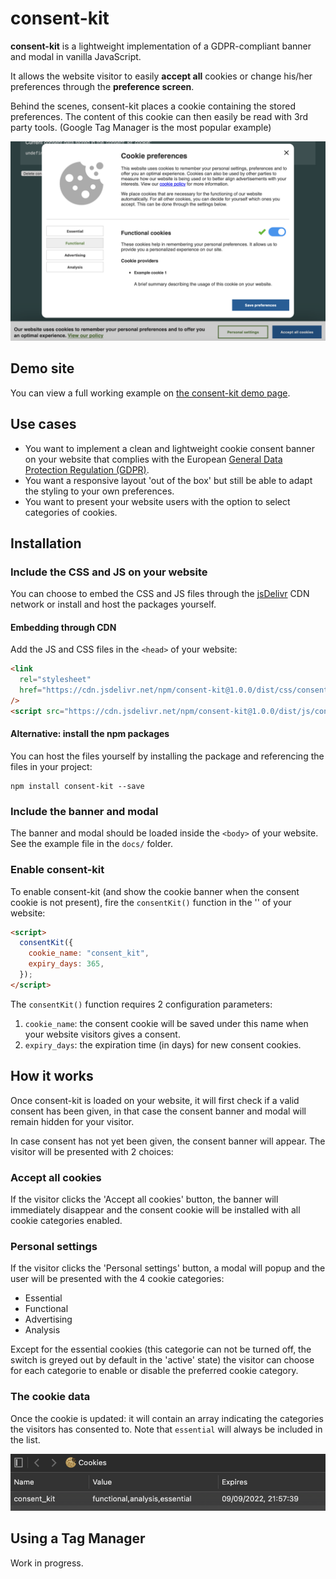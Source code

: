 # consent-kit

**consent-kit** is a lightweight implementation of a GDPR-compliant banner and modal in vanilla JavaScript.

It allows the website visitor to easily **accept all** cookies or change his/her preferences through the **preference
screen**.

Behind the scenes, consent-kit places a cookie containing the stored preferences. The content of this cookie can then
easily be read with 3rd party tools. (Google Tag Manager is the most popular example)

![The consent modal](./docs/dist/img/cookie-modal.png)

## Demo site

You can view a full working example on [the consent-kit demo page](https://joeri-vlekken.github.io/consent-kit/).

## Use cases

- You want to implement a clean and lightweight cookie consent banner on your website that complies with the
  European [General Data Protection Regulation (GDPR)](https://ec.europa.eu/info/law/law-topic/data-protection_en).
- You want a responsive layout 'out of the box' but still be able to adapt the styling to your own preferences.
- You want to present your website users with the option to select categories of cookies.

## Installation

### Include the CSS and JS on your website

You can choose to embed the CSS and JS files through the
[jsDelivr](https://cdn.jsdelivr.net/npm/consent-kit@1.0.0/dist/) CDN network or install and host the packages yourself.

#### Embedding through CDN

Add the JS and CSS files in the `<head>` of your website:

```html
<link
  rel="stylesheet"
  href="https://cdn.jsdelivr.net/npm/consent-kit@1.0.0/dist/css/consent-kit.min.css"
/>
<script src="https://cdn.jsdelivr.net/npm/consent-kit@1.0.0/dist/js/consent-kit.min.js"></script>
```

#### Alternative: install the npm packages

You can host the files yourself by installing the package and referencing the files in your project:

```shell
npm install consent-kit --save
```

### Include the banner and modal

The banner and modal should be loaded inside the `<body>` of your website. See the example file in the `docs/`
folder.

### Enable consent-kit

To enable consent-kit (and show the cookie banner when the consent cookie is not present), fire the `consentKit()`
function in the '<body>' of your website:

```html
<script>
  consentKit({
    cookie_name: "consent_kit",
    expiry_days: 365,
  });
</script>
```

The `consentKit()` function requires 2 configuration parameters:

1. `cookie_name`: the consent cookie will be saved under this name when your website visitors gives a consent.
2. `expiry_days`: the expiration time (in days) for new consent cookies.

## How it works

Once consent-kit is loaded on your website, it will first check if a valid consent has been given, in that case the
consent banner and modal will remain hidden for your visitor.

In case consent has not yet been given, the consent banner will appear. The visitor will be presented with 2 choices:

### Accept all cookies

If the visitor clicks the 'Accept all cookies' button, the banner will immediately disappear and the consent cookie will be
installed with all cookie categories enabled.

### Personal settings

If the visitor clicks the 'Personal settings' button, a modal will popup and the user will be presented with the 4
cookie categories:

- Essential
- Functional
- Advertising
- Analysis

Except for the essential cookies (this categorie can not be turned off, the switch is greyed out by default in the
'active' state) the visitor can choose for each categorie to enable or disable the preferred cookie category.

### The cookie data

Once the cookie is updated: it will contain an array indicating the categories the visitors has consented to.
Note that `essential` will always be included in the list.

![The consent cookie installed by consent-kit](./docs/dist/img/cookie-inspector.png)

## Using a Tag Manager

Work in progress.
